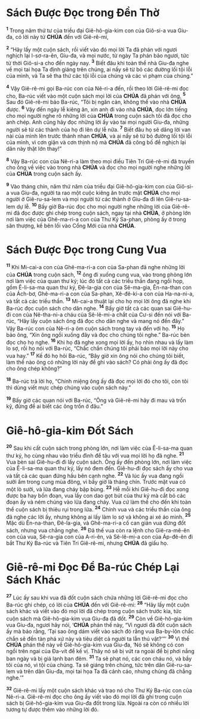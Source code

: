 # Sách Được Đọc trong Đền Thờ
<sup><b>1</b></sup> Trong năm thứ tư của triều đại Giê-hô-gia-kim con của Giô-si-a vua Giu-đa, có lời này từ **CHÚA** đến với Giê-rê-mi,

<sup><b>2</b></sup> “Hãy lấy một cuộn sách, rồi viết vào đó mọi lời Ta đã phán với ngươi nghịch lại I-sơ-ra-ên, Giu-đa, và mọi nước, từ ngày Ta phán bảo ngươi, tức từ thời Giô-si-a cho đến ngày nay. <sup><b>3</b></sup> Biết đâu khi toàn thể nhà Giu-đa nghe về mọi tai họa Ta định giáng trên chúng, ai nấy sẽ từ bỏ các đường lối tội lỗi của mình, và Ta sẽ tha thứ các tội lỗi của chúng và các vi phạm của chúng.”

<sup><b>4</b></sup> Vậy Giê-rê-mi gọi Ba-rúc con của Nê-ri-a đến, rồi theo lời Giê-rê-mi đọc cho, Ba-rúc viết vào một cuộn sách mọi lời của **CHÚA** đã phán với ông. <sup><b>5</b></sup> Sau đó Giê-rê-mi bảo Ba-rúc, “Tôi bị ngăn cản, không thể vào nhà **CHÚA** được. <sup><b>6</b></sup> Vậy đến ngày lễ kiêng ăn, xin anh đi vào nhà **CHÚA**, đọc lớn tiếng cho mọi người nghe rõ những lời của **CHÚA** trong cuộn sách tôi đã đọc cho anh chép. Anh cũng hãy đọc những lời ấy vào tai mọi người Giu-đa, những người sẽ từ các thành của họ đi lên dự lễ nữa. <sup><b>7</b></sup> Biết đâu họ sẽ dâng lời van nài của mình lên trước thánh nhan **CHÚA**, và ai nấy sẽ từ bỏ đường lối tội lỗi của mình, vì cơn giận và cơn thịnh nộ mà **CHÚA** đã công bố để nghịch lại dân này thật lớn thay!”

<sup><b>8</b></sup> Vậy Ba-rúc con của Nê-ri-a làm theo mọi điều Tiên Tri Giê-rê-mi đã truyền cho ông về việc vào trong nhà **CHÚA** và đọc cho mọi người nghe những lời của **CHÚA** trong cuộn sách ấy.

<sup><b>9</b></sup> Vào tháng chín, năm thứ năm của triều đại Giê-hô-gia-kim con của Giô-si-a vua Giu-đa, người ta rao một cuộc kiêng ăn trước mặt **CHÚA** cho mọi người ở Giê-ru-sa-lem và mọi người từ các thành ở Giu-đa đi lên Giê-ru-sa-lem dự lễ. <sup><b>10</b></sup> Bấy giờ Ba-rúc đọc cho mọi người nghe những lời của Giê-rê-mi đã đọc được ghi chép trong cuộn sách, ngay tại nhà **CHÚA**, ở phòng lớn nơi làm việc của Ghê-ma-ri-a con của Thư Ký Sa-phan, phòng ấy ở trong sân thượng, kế bên lối vào Cổng Mới của nhà **CHÚA**.

# Sách Được Đọc trong Cung Vua
<sup><b>11</b></sup> Khi Mi-cai-a con của Ghê-ma-ri-a con của Sa-phan đã nghe những lời của **CHÚA** trong cuộn sách, <sup><b>12</b></sup> ông đi xuống cung vua, vào trong phòng lớn nơi làm việc của quan thư ký; lúc đó tất cả các triều thần đang ngồi họp, gồm Ê-li-sa-ma quan thư ký, Đê-la-gia con của Sê-ma-gia, Ên-na-than con của Ách-bơ, Ghê-ma-ri-a con của Sa-phan, Xê-đê-ki-a con của Ha-na-ni-a, và tất cả các triều thần. <sup><b>13</b></sup> Mi-cai-a thuật lại cho họ mọi lời ông đã nghe khi Ba-rúc đọc cuộn sách cho dân nghe. <sup><b>14</b></sup> Bấy giờ tất cả các quan sai Giê-hu-đi con của Nê-tha-ni-a cháu của Sê-lê-mi-a chắt của Cư-si đến nói với Ba-rúc, “Hãy lấy cuộn sách ông đã đọc cho dân nghe và mang nó đến đây.” Vậy Ba-rúc con của Nê-ri-a ôm cuộn sách trong tay và đến với họ. <sup><b>15</b></sup> Họ bảo ông, “Xin ông ngồi xuống đây và đọc cho chúng tôi nghe.” Ba-rúc bèn đọc cho họ nghe. <sup><b>16</b></sup> Khi họ đã nghe xong mọi lời ấy, họ nhìn nhau và lấy làm lo sợ, rồi họ nói với Ba-rúc, “Chắc chắn chúng tôi phải báo mọi lời này cho vua hay.” <sup><b>17</b></sup> Kế đó họ hỏi Ba-rúc, “Bây giờ xin ông nói cho chúng tôi biết, làm thể nào ông có những lời này để ghi vào sách? Có phải ông ấy đã đọc cho ông chép không?”

<sup><b>18</b></sup> Ba-rúc trả lời họ, “Chính miệng ông ấy đã đọc mọi lời đó cho tôi, còn tôi thì dùng viết mực chép chúng vào cuộn sách này.”

<sup><b>19</b></sup> Bấy giờ các quan nói với Ba-rúc, “Ông và Giê-rê-mi hãy đi mau và trốn kỹ, đừng để ai biết các ông trốn ở đâu.”

# Giê-hô-gia-kim Đốt Sách
<sup><b>20</b></sup> Sau khi cất cuộn sách trong phòng lớn, nơi làm việc của Ê-li-sa-ma quan thư ký, họ cùng nhau vào triều đình để tâu với vua mọi lời họ đã nghe. <sup><b>21</b></sup> Vua bèn sai Giê-hu-đi đi lấy cuộn sách. Ông ấy đến phòng lớn, nơi làm việc của Ê-li-sa-ma quan thư ký, lấy nó đem đến. Giê-hu-đi đọc sách ấy cho vua và tất cả các quan đứng hầu bên cạnh nghe. <sup><b>22</b></sup> Vả lúc ấy vua đang ngồi sưởi ấm trong cung mùa đông, vì bấy giờ là tháng chín. Trước mặt vua có một lò sưởi, và lửa đang cháy bập bùng. <sup><b>23</b></sup> Hễ mỗi khi Giê-hu-đi đọc xong được ba hay bốn đoạn, vua lấy con dao gọt bút của thư ký mà cắt bỏ các đoạn ấy và ném chúng vào lửa đang cháy. Vua cứ làm thế cho đến khi toàn thể cuộn sách bị thiêu rụi trong lửa. <sup><b>24</b></sup> Chính vua và các triều thần của ông đã nghe các lời ấy, nhưng không ai lấy làm lo sợ và không ai xé áo mình. <sup><b>25</b></sup> Mặc dù Ên-na-than, Đê-la-gia, và Ghê-ma-ri-a cố can gián vua đừng đốt sách, nhưng vua chẳng nghe. <sup><b>26</b></sup> Đã thế vua còn ra lệnh cho Giê-ra-mê-ên con của vua, Sê-ra-gia con của A-ri-ên, và Sê-lê-mi-a con của Áp-đê-ên đi bắt Thư Ký Ba-rúc và Tiên Tri Giê-rê-mi, nhưng **CHÚA** đã giấu họ.

# Giê-rê-mi Đọc Để Ba-rúc Chép Lại Sách Khác
<sup><b>27</b></sup> Lúc ấy sau khi vua đã đốt cuộn sách chứa những lời Giê-rê-mi đọc cho Ba-rúc ghi chép, có lời của **CHÚA** đến với Giê-rê-mi: <sup><b>28</b></sup> “Hãy lấy một cuộn sách khác và viết vào đó mọi lời đã chép trong cuộn sách trước kia, tức cuộn sách mà Giê-hô-gia-kim vua Giu-đa đã đốt. <sup><b>29</b></sup> Còn về Giê-hô-gia-kim vua Giu-đa, ngươi hãy nói, ‘**CHÚA** phán thế này, “Vì ngươi đã đốt cuộn sách ấy mà bảo rằng, ‘Tại sao ông dám viết vào sách đó rằng vua Ba-by-lôn chắc chắn sẽ đến tàn phá xứ này và tiêu diệt cả người ta lẫn thú vật?’”’ <sup><b>30</b></sup> Vì thế **CHÚA** phán thế này về Giê-hô-gia-kim vua Giu-đa, ‘Nó sẽ không có con ngồi trên ngai của Đa-vít để kế vị. Thây nó sẽ bị vứt ra ngoài để bị phơi nắng ban ngày và bị giá lạnh ban đêm. <sup><b>31</b></sup> Ta sẽ phạt nó, các con cháu nó, và bầy tôi của nó, vì tội của chúng. Ta sẽ giáng trên chúng, tức trên dân Giê-ru-sa-lem và trên dân Giu-đa, mọi tai họa Ta đã cảnh cáo, nhưng chúng đã chẳng nghe.’”

<sup><b>32</b></sup> Giê-rê-mi lấy một cuộn sách khác và trao nó cho Thư Ký Ba-rúc con của Nê-ri-a. Giê-rê-mi đọc cho ông ấy viết vào đó mọi lời đã ghi trong cuộn sách bị Giê-hô-gia-kim vua Giu-đa đốt trong lửa. Ngoài ra còn có nhiều lời tương tự được thêm vào những lời đó.